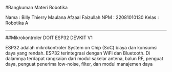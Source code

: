 #Rangkuman Materi Robotika 

Nama : Billy Thierry Maulana Afzaal Faizullah
NPM : 22081010130
Kelas : Robotika A

--------------------------------------------------------------------------------------------

##Mikrokontroler DOIT ESP32 DEVKIT V1

ESP32 adalah mikrokontroler System on Chip (SoC) biaya dan konsumsi daya yang rendah. ESP32 terintegrasi
dengan WiFi dan Bluetooth. Di dalamnya terdapat rangkaian dari modul sakelar antena, balun RF, penguat daya, 
penguat penerima low-noise, filter, dan modul manajemen daya